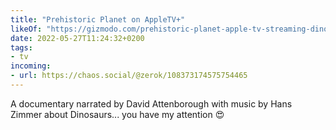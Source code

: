 ```yaml
---
title: "Prehistoric Planet on AppleTV+"
likeOf: "https://gizmodo.com/prehistoric-planet-apple-tv-streaming-dinosaur-document-1848970951"
date: 2022-05-27T11:24:32+0200
tags:
- tv
incoming:
- url: https://chaos.social/@zerok/108373174575754465
---
```

A documentary narrated by David Attenborough with music by Hans Zimmer about Dinosaurs... you have my attention 😍
